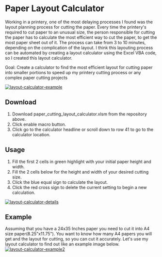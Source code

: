 # Paper Layout Calculator
Working in a printery, one of the most delaying processes I found was the layout planning process for cutting the paper. Every time the printery's required to cut paper to an unusual size, the person responsible for cutting the paper has to calculate the most efficient way to cut the paper, to get the most paper sheet out of it. The process can take from 3 to 10 minutes, depending on the complication of the layout. I think this layouting process can be automated by creating a layout calculator using the Excel VBA code, so I created this layout calculator.

Goal: Create a calculator to find the most efficient layout for cutting paper into smaller portions to speed up my printery cutting process or any complex paper cutting projects

<a href="https://ibb.co/sjYRp4z"><img src="https://i.ibb.co/H784Ly3/layout-calculator-example.png" alt="layout-calculator-example" border="0"></a>

## Download
1. Download paper_cutting_layout_calculator.xlsm from the repository above.
2. Click enable macro button.
3. Click go to the calculator headline or scroll down to row 41 to go to the calculator location.

## Usage
1. Fill the first 2 cells in green highlight with your initial paper height and width.
2. Fill the 2 cells below for the height and width of your desired cutting size.
3. Click the blue equal sign to calculate the layout.
4. Click the red cross sign to delete the current setting to begin a new calculation.

<a href="https://ibb.co/4WkTsgF"><img src="https://i.ibb.co/nrpc38w/layout-calculator-details.png" alt="layout-calculator-details" border="0"></a>

## Example
Assuming that you have a 24x35 Inches paper you need to cut it into A4 size paper(8.25"x11.75"). You want to know how many A4 papers you will get and the layout for cutting, so you can cut it accurately. Let's use my layout calculator to find out like an example image below.
<a href="https://ibb.co/pvXk3Cw"><img src="https://i.ibb.co/d0KHQnM/layout-calculator-example2.png" alt="layout-calculator-example2" border="0"></a>
